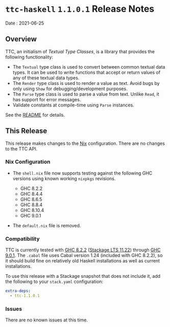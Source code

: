 # `ttc-haskell` `1.1.0.1` Release Notes

Date
: 2021-06-25

## Overview

TTC, an initialism of _Textual Type Classes_, is a library that provides the
following functionality:

* The `Textual` type class is used to convert between common textual data
  types.  It can be used to write functions that accept or return values of
  any of these textual data types.
* The `Render` type class is used to render a value as text.  Avoid bugs by
  only using `Show` for debugging/development purposes.
* The `Parse` type class is used to parse a value from text.  Unlike `Read`,
  it has support for error messages.
* Validate constants at compile-time using `Parse` instances.

See the [README](https://github.com/ExtremaIS/ttc-haskell#readme) for details.

## This Release

This release makes changes to the [Nix][] configuration.  There are no changes
to the TTC API.

[Nix]: <https://nixos.org/>

### Nix Configuration

* The `shell.nix` file now supports testing against the following GHC versions
  using known working `nixpkgs` revisions.
    * GHC 8.2.2
    * GHC 8.4.4
    * GHC 8.6.5
    * GHC 8.8.4
    * GHC 8.10.4
    * GHC 9.0.1

* The `default.nix` file is removed.

### Compatibility

TTC is currently tested with [GHC 8.2.2][] ([Stackage LTS 11.22][]) through
[GHC 9.0.1][].  The `.cabal` file uses Cabal version 1.24 (included with
GHC 8.2.2), so it should build fine on relatively old Haskell installations
as well as current installations.

To use this release with a Stackage snapshot that does not include it, add
the following to your `stack.yaml` configuration:

```yaml
extra-deps:
  - ttc-1.1.0.1
```

[GHC 8.2.2]: <https://www.haskell.org/ghc/download_ghc_8_2_2.html>
[Stackage LTS 11.22]: <https://www.stackage.org/lts-11.22>
[GHC 9.0.1]: <https://www.haskell.org/ghc/download_ghc_9_0_1.html>

### Issues

There are no known issues at this time.
